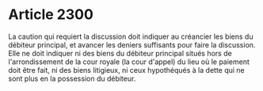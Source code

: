 # Article 2300

La caution qui requiert la discussion doit indiquer au créancier les biens du débiteur principal, et avancer les deniers suffisants pour faire la discussion.   Elle ne doit indiquer ni des biens du débiteur principal situés hors de l'arrondissement de la cour royale (la cour d'appel) du lieu où le paiement doit être fait, ni des biens litigieux, ni ceux hypothéqués à la dette qui ne sont plus en la possession du débiteur.